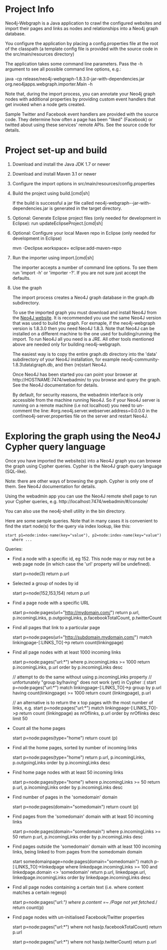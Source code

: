 # Project Info 

Neo4j-Webgraph is a Java application to crawl the configured websites and import their pages and links as nodes and relationships into a Neo4j graph database.

You configure the application by placing a config.properties file at the root of the classpath (a template config file is provided with the source code in the src/main/resources directory)

The application takes some command line parameters. Pass the -h argument to see all possible command line options, e.g.:

  java -cp release/neo4j-webgraph-1.8.3.0-jar-with-dependencies.jar org.neo4japps.webgraph.importer.Main -h

Note that, during the import process, you can annotate your Neo4j graph nodes with additional properties by providing custom event handlers that get invoked when a node gets created.

Sample Twitter and Facebook event handlers are provided with the source code. They determine how often a page has been "liked" (Facebook) or twitted about using these services' remote  APIs. See the source code for details.

# Project set-up and build

1. Download and install the Java JDK 1.7 or newer
2. Download and install Maven 3.1 or newer
3. Configure the import options in src/main/resources/config.properties
4. Build the project using build.[cmd|sh]

    If the build is successful a jar file called neo4j-webgraph-<VERSION>-jar-with-dependencies.jar is generated in the target directory.
   
5. Optional: Generate Eclipse project files (only needed for development in Eclipse): run updateEclipseProject.[cmd|sh]
6. Optional: Configure your local Maven repo in Eclipse (only needed for development in Eclipse)

    mvn -Declipse.workspace=<path-to-eclipse-workspace> eclipse:add-maven-repo

7. Run the importer using import.[cmd|sh]

    The importer accepts a number of command line options. To see them run 'import -h' or 'importer -?'.
    If you are not sure just accept the defaults.

8. Use the graph

    The import process creates a Neo4J graph database in the graph.db subdirectory.

    To use the imported graph you must download and install Neo4J from the [Neo4J website](http://www.neo4j.org/).
    It is recommended you use the same Neo4J version that was used to build the graph. For exmaple, if the neo4j-webgraph version is 1.8.3.0 then you need Neo4J 1.8.3.
    Note that Neo4J can be installed on a different machine to the one used for building/running the import.
    To run Neo4J all you need is a JRE. All other tools mentioned above are needed only for building neo4j-webgraph. 
   
    The easiest way is to copy the entire graph.db directory into the 'data' subdirectory of your Neo4J installation, for example neo4j-community-1.8.3\data\graph.db, and then (re)start Neo4J.

    Once Neo4J has been started you can point your browser at http://HOSTNAME:7474/webadmin/ to you browse and query the graph. See the Neo4J documentation for details.
   
    By default, for security reasons, the webadmin interface is only accessible from the machine running Neo4J. So if your Neo4J server is running on a remote machine (i.e not localhost) you need to un-comment the line:
     #org.neo4j.server.webserver.address=0.0.0.0
    in the conf/neo4j-server.properties file on the server and restart Neo4J.

# Exploring the graph using the Neo4J Cypher query language

Once you have imported the website(s) into a Neo4J graph you can browse the graph using Cypher queries. Cypher is the Neo4J graph query language (SQL-like).

Note: there are other ways of browsing the graph. Cypher is only one of them. See Neo4J documentation for details.

Using the webadmin app you can use the Neo4J remote shell page to run your Cypher queries, e.g. http://localhost:7474/webadmin/#/console/

You can also use the neo4j-shell utility in the bin directory.
 
Here are some sample queries. Note that in many cases it is convenient to find the start node(s) for the query via index lookup, like this:

    start p1=node:index-name(key="value"), p2=node:index-name(key="value")
       where ...

Queries:

* Find a node with a specific id, eg 152. This node may or may not be a web page node (in which case the 'url' property will be undefined).

    start p=node(3) return p.url

* Selected a group of nodes by id

    start p=node(152,153,154)
      return p.url

* Find a page node with a specific URL

    start p=node:pages(url="http://mydomain.com/")
      return p.url, p.incomingLinks, p.outgoingLinks, p.facebookTotalCount, p.twitterCount

* Find all pages that link to a particular page

    start p=node:pages(url="http://subdomain.mydomain.com/")
      match linkingpage-[:LINKS_TO]->p
      return count(linkingpage)
  
* Find all page nodes with at least 1000 incoming links

    start p=node:pages("url:*")
      where p.incomingLinks >= 1000
      return p.incomingLinks, p.url
      order by p.incomingLinks desc

    // attempt to do the same without using p.incomingLinks property
    // unfortunately "group by/having" does not work (yet) in Cypher :(
    start p=node:pages("url:*")
      match linkingpage-[:LINKS_TO]->p
      group by p.url
      having count(linkingpage) >= 1000
      return count (linkingpage), p.url
  
    // an alternative is to return the x top pages with the most number of links, e.g.
    start p=node:pages("url:*")
      match linkingpage-[:LINKS_TO]->p
      return count (linkingpage) as nrOflinks, p.url
      order by nrOflinks desc
      limit 50
  
* Count all the home pages

    start p=node:pages(type="home")
      return count (p)
  
* Find all the home pages, sorted by number of incoming links

    start p=node:pages(type="home")
      return p.url, p.incomingLinks, p.outgoingLinks 
      order by p.incomingLinks desc

* Find home page nodes with at least 50 incoming links

    start p=node:pages(type="home")
      where p.incomingLinks >= 50
      return p.url, p.incomingLinks
      order by p.incomingLinks desc
  
* Find number of pages in the 'somedomain' domain

    start p=node:pages(domain="somedomain") 
      return count (p)

* Find pages from the 'somedomain' domain with at least 50 incoming links

    start p=node:pages(domain="somedomain") 
      where p.incomingLinks >= 50
      return p.url, p.incomingLinks
      order by p.incomingLinks desc

* Find pages outside the 'somedomain' domain with at least 100 incoming links, being linked to from pages from the somedomain domain

    start somedomainpage=node:pages(domain="somedomain") 
      match p-[:LINKS_TO]->linkedpage
      where linkedpage.incomingLinks >= 100 and linkedpage.domain <> 'somedomain'
      return p.url, linkedpage.url, linkedpage.incomingLinks
      order by linkedpage.incomingLinks desc
  
* Find all page nodes containing a certain text (i.e. where content matches a certain regexp)

    start p=node:pages("url:*") 
      where p.content =~ /Page not yet fetched.*/
      return count(p)

* Find page nodes with un-initialised Facebook/Twitter properties

    start p=node:pages("url:*")
      where not has(p.facebookTotalCount)
      return p.url

    start p=node:pages("url:*")
      where not has(p.twitterCount)
      return p.url
